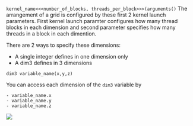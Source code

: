 ```kernel_name<<<number_of_blocks, threads_per_block>>>(arguments()```
The arrangement of a grid is configured by these first 2 kernel launch parameters. First kernel launch paramter configures how many thread blocks in each dimension and second parameter specifies how many threads in a block in each dimention. 

There are 2 ways to specify these dimensions:
- A single integer defines in one dimension only
- A dim3 defines in 3 dimensions


```dim3 variable_name(x,y,z)```

You can access each dimension of the ```dim3``` variable by 
```
- variable_name.x
- variable_name.y
- variable_name.z
```

![](../pics/threads.jfif)

